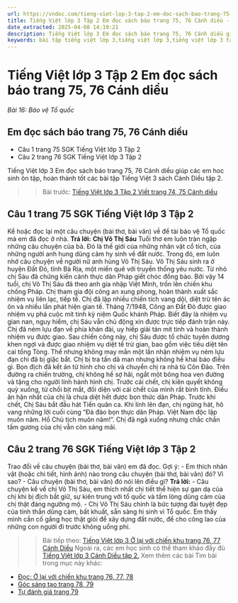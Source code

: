 ```yaml
---
url: https://vndoc.com/tieng-viet-lop-3-tap-2-em-doc-sach-bao-trang-75-76-canh-dieu-291018
title: Tiếng Việt lớp 3 Tập 2 Em đọc sách báo trang 75, 76 Cánh diều - Bài 16: Bảo vệ Tổ quốc - VnDoc.com
date_extracted: 2025-04-08 14:19:21
description: Tiếng Việt lớp 3 Em đọc sách báo trang 75, 76 Cánh diều giúp các em học sinh ôn tập, củng cố kiến thức môn Tiếng Việt lớp 3. Mời các em cùng tham khảo.
keywords: bài tập tiếng việt lớp 3,tiếng việt lớp 3,tiếng việt lớp 3 tập 2,bài tập tiếng việt lớp 3 tập 2,tiếng việt 3 tập 2,tiếng việt lớp 3 cánh diều,tiếng việt 3 cánh diều,tiếng việt lớp 3 tập 2 cánh diều,tiếng việt lớp 3 cd,tiếng việt 3 cánh diều tập 2,Em đọc sách báo trang 75,soạn bài Em đọc sách báo trang 75,soạn bài Em đọc sách báo trang 75 cánh diều
---
```


# Tiếng Việt lớp 3 Tập 2 Em đọc sách báo trang 75, 76 Cánh diều
 _Bài 16: Bảo vệ Tổ quốc_
## Em đọc  sách báo trang 75, 76 Cánh diều
  * Câu 1 trang 75 SGK Tiếng Việt lớp 3 Tập 2
  * Câu 2 trang 76 SGK Tiếng Việt lớp 3 Tập 2

Tiếng Việt lớp 3 Em đọc sách báo trang 75, 76 Cánh diều giúp các em hoc sinh ôn tập, hoàn thành tốt các bài tập Tiếng Việt 3 sách Cánh Diều tập 2.
>> Bài trước: [Tiếng Việt lớp 3 Tập 2 Viết trang 74, 75 Cánh diều](<https://vndoc.com/tieng-viet-lop-3-tap-2-viet-trang-74-75-canh-dieu-291017>)
## **Câu 1 trang 75 SGK Tiếng Việt lớp 3 Tập 2**
Kể hoặc đọc lại một câu chuyện \(bài thơ, bài văn\) về đề tài bảo vệ Tổ quốc mà em đã đọc ở nhà.
**Trả lời:**
**Chị Võ Thị Sáu**
Tuổi thơ em luôn tràn ngập những câu chuyện của bà. Đó là thế giới của những nhân vật cổ tích, của những người anh hung dũng cảm hy sinh về đất nước. Trong đó, em luôn nhớ câu chuyện về người nữ anh hùng Võ Thị Sáu.
Võ Thị Sáu sinh ra ở huyện Đất Đỏ, tỉnh Bà Rịa, một miền quê với truyền thống yêu nước. Từ nhỏ chị Sáu đã chứng kiến cảnh thực dân Pháp giết chóc đồng bào. Bởi vậy 14 tuổi, chị Võ Thị Sáu đã theo anh gia nhập Việt Minh, trốn lên chiến khu chống Pháp. Chị tham gia đội công an xung phong, hoàn thành xuất sắc nhiệm vụ liên lạc, tiếp tế. Chị đã lập nhiều chiến tích vang dội, diệt trừ tên ác ôn và nhiều lần phát hiện gian tế.
Tháng 7/1948, Công an Đất Đỏ được giao nhiệm vụ phá cuộc mít tinh kỷ niệm Quốc khánh Pháp. Biết đây là nhiệm vụ gian nan, nguy hiểm, chị Sáu vẫn chủ động xin được trực tiếp đánh trận này. Chị đã ném lựu đạn về phía khán đài, uy hiếp giải tán mít tinh và hoàn thành nhiệm vụ được giao. Sau chiến công này, chị Sáu được tổ chức tuyên dương khen ngợi và được giao nhiệm vụ diệt tề trừ gian, bao gồm việc tiêu diệt tên cai tổng Tòng. Thế nhưng không may mắn một lần nhận nhiệm vụ ném lựu đạn chi đã bị giặc bắt. Chị bị tra tấn dã man nhưng không hề khai báo điều gì. Bọn địch đã kết án tử hình cho chị và chuyển chị ra nhà tù Côn Đảo.
Trên đường ra chiến trường, chị không hề sợ hãi, ngắt một bông hoa ven đường và tặng cho người lính hành hình chị. Trước cái chết, chị kiên quyết không quỳ xuống, từ chối bịt mắt, đối diện với cái chết của mình rất bình tĩnh. Điều ân hận nhất của chị là chưa diệt hết được bọn thức dân Pháp. Trước khi chết, Chị Sáu bắt đầu hát Tiến quân ca. Khi lính lên đạn, chị ngừng hát, hô vang những lời cuối cùng “Đả đảo bọn thực dân Pháp. Việt Nam độc lập muôn năm. Hồ Chủ tịch muôn năm\!”. Chị đã ngã xuống nhưng chắc chắn tấm gương của chị vẫn còn sáng mãi.
## **Câu 2 trang 76 SGK Tiếng Việt lớp 3 Tập 2**
Trao đổi về câu chuyện \(bài thơ, bài văn\) em đã đọc.
Gợi ý:
\- Em thích nhân vật \(hoặc chi tiết, hình ảnh\) nào trong câu chuyện \(bài thơ, bài văn\) đó? Vì sao?
\- Câu chuyện \(bài thơ, bài văn\) đó nói lên điều gì?
**Trả lời:**
\- Câu chuyện kể về chị Võ Thị Sáu, em thích nhất chi tiết thể hiện sự gan dạ của chị khi bị địch bắt giữ, sự kiên trung với tổ quốc và tấm lòng dũng cảm của chị thật đáng ngưỡng mộ.
\- Chị Võ Thị Sáu chính là bức tượng đài tuyệt đẹp của tinh thần dũng cảm, bất khuất, sẵn sàng hi sinh vì Tổ quốc. Em thấy mình cần cố gắng học thật giỏi để xây dựng đất nước, để cho công lao của những con người đi trước không uổng phí.
>> Bài tiếp theo: [Tiếng Việt lớp 3 Ở lại với chiến khu trang 76, 77 Cánh Diều](<https://vndoc.com/tap-doc-lop-3-o-lai-voi-chien-khu-140747>)
Ngoài ra, các em học sinh có thể tham khảo đầy đủ [Tiếng Việt lớp 3 Cánh Diều tập 2.](<https://vndoc.com/tieng-viet-lop-3-cd-tap2>)
Xem thêm các bài Tìm bài trong mục này khác:
  * [Đọc: Ở lại với chiến khu trang 76, 77, 78](</tap-doc-lop-3-o-lai-voi-chien-khu-140747>)
  * [Góc sáng tạo trang 78, 79](</tieng-viet-lop-3-tap-2-goc-sang-tao-trang-78-79-canh-dieu-291021>)
  * [Tự đánh giá trang 79](</tieng-viet-lop-3-tap-2-tu-danh-gia-trang-79-canh-dieu-291023>)

